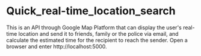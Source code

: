 # Quick_real-time_location_search
This is an API through Google Map Platform that can display the user's real-time location and send it to friends, family or the police via email, and calculate the estimated time for the recipient to reach the sender.
Open a browser and enter http://localhost:5000.
